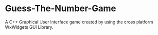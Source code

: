 # Guess-The-Number-Game
A C++ Graphical User Interface game created by using the cross platform WxWidgets GUI Library. 
